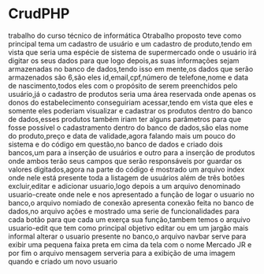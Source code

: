 # CrudPHP
trabalho do curso técnico de informática
Otrabalho proposto teve como principal tema um cadastro de usuário e um cadastro de
 produto,tendo em vista que seria uma espécie de sistema de supermercado onde o
 usuário irá digitar os seus dados para que logo depois,as suas informações sejam
 armazenadas no banco de dados,tendo isso em mente,os dados que serão
 armazenados são 6,são eles id,email,cpf,número de telefone,nome e data de
 nascimento,todos eles com o propósito de serem preenchidos pelo usuário,já o
 cadastro de produtos seria uma área reservada onde apenas os donos do
 estabelecimento conseguiriam acessar,tendo em vista que eles e somente eles
 poderiam visualizar e cadastrar os produtos dentro do banco de dados,esses produtos
 também iriam ter alguns parâmetros para que fosse possível o cadastramento dentro
 do banco de dados,são elas nome do produto,preço e data de validade,agora falando
 mais um pouco do sistema e do código em questão,no banco de dados e criado dois
 bancos,um para a inserção de usuários e outro para a inserção de produtos onde
 ambos terão seus campos que serão responsáveis por guardar os valores
 digitados,agora na parte do código é mostrado um arquivo index onde nele está
 presente toda a listagem de usuários além de três botões excluir,editar e adicionar
 usuario,logo depois a um arquivo denominado usuario-create onde nele e nos
 apresentado a função de logar o usuario no banco,o arquivo nomiado de conexão
 apresenta conexão feita no banco de dados,no arquivo ações e mostrado uma serie de
 funcionalidades para cada botão para que cada um exerça sua função,tambem temos o
 arquivo usuario-edit que tem como principal objetivo editar ou em um jargão mais
 informal alterar o usuario presente no banco,o arquivo navbar serve para exibir uma
 pequena faixa preta em cima da tela com o nome Mercado JR e por fim o arquivo
 mensagem serveria para a exibição de uma imagem quando e criado um novo usuario

